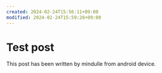 ```yaml
---
created: 2024-02-24T15:56:11+09:00
modified: 2024-02-24T15:59:28+09:00
---
```


# Test post

This post has been written by mindulle from android device.
